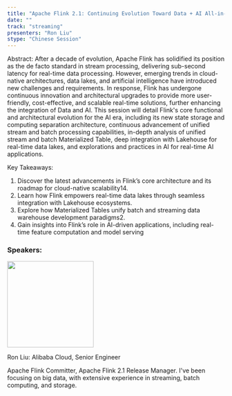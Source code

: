 ```yaml
---
title: "Apache Flink 2.1: Continuing Evolution Toward Data + AI All-in-One"
date: ""
track: "streaming"
presenters: "Ron Liu"
stype: "Chinese Session"
---
```


Abstract:
After a decade of evolution, Apache Flink has solidified its position as the de facto standard in stream processing, delivering sub-second latency for real-time data processing. However, emerging trends in cloud-native architectures, data lakes, and artificial intelligence have introduced new challenges and requirements. In response, Flink has undergone continuous innovation and architectural upgrades to provide more user-friendly, cost-effective, and scalable real-time solutions, further enhancing the integration of Data and AI. This session will detail Flink's core functional and architectural evolution for the AI era, including its new state storage and computing separation architecture, continuous advancement of unified stream and batch processing capabilities, in-depth analysis of unified stream and batch Materialized Table, deep integration with Lakehouse for real-time data lakes, and explorations and practices in AI for real-time AI applications.

Key Takeaways:
1. Discover the latest advancements in Flink’s core architecture and its roadmap for cloud-native scalability14.
2. Learn how Flink empowers real-time data lakes through seamless integration with Lakehouse ecosystems.
3. Explore how Materialized Tables unify batch and streaming data warehouse development paradigms2.
4. Gain insights into Flink’s role in AI-driven applications, including real-time feature computation and model serving

### Speakers:


<img src="https://sessionize.com/image/bcad-400o400o1-DU58jc51RyrFi5E6cvTQW1.jpg" width="200" /><br/>

Ron Liu: Alibaba Cloud, Senior Engineer

Apache Flink Committer, Apache Flink 2.1 Release Manager. I've been focusing on big data, with extensive experience in streaming, batch computing, and storage.

